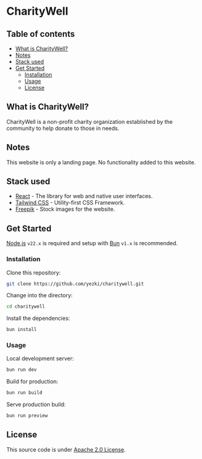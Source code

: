 # CharityWell

## Table of contents
* [What is CharityWell?](#what-is-charitywell)
* [Notes](#notes)
* [Stack used](#stack-used)
* [Get Started](#get-started)
	* [Installation](#installation)
	* [Usage](#usage)
    * [License](#license)

## What is CharityWell?
CharityWell is a non-profit charity organization established by the community to help donate to those in needs.

## Notes
This website is only a landing page. No functionality added to this website.

## Stack used
- [React](https://react.dev) - The library for web and native user interfaces.
- [Tailwind CSS](https://tailwindcss.com) - Utility-first CSS Framework.
- [Freepik](https://freepik.com) - Stock images for the website.

## Get Started
[Node.js](https://nodejs.org) ``v22.x`` is required and setup with [Bun](https://bun.sh) ``v1.x`` is recommended.

### Installation
Clone this repository:
```bash
git clone https://github.com/yezki/charitywell.git
```

Change into the directory:
```bash
cd charitywell
```

Install the dependencies:
```bash
bun install
```

### Usage
Local development server:
```bash
bun run dev
```

Build for production:
```bash
bun run build
```

Serve production build:
```bash
bun run preview
```

## License
This source code is under [Apache 2.0 License](LICENSE).
